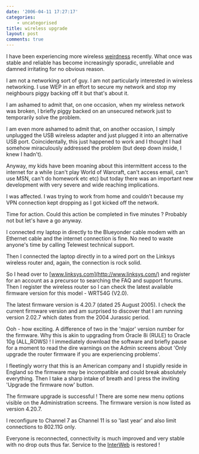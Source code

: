 ```yaml
---
date: '2006-04-11 17:27:17'
categories:
    - uncategorised
title: wireless upgrade
layout: post
comments: true
---
```

I have been experiencing more wireless
[weirdness](http://www.nbrightside.com/blog/2006/02/24/wireless-wierdness/)
recently. What once was stable and reliable has become increasingly
sporadic, unreliable and damned irritating for no obvious reason.

I am not a networking sort of guy. I am not particularly interested in
wireless networking. I use WEP in an effort to secure my network and
stop my neighbours piggy backing off it but that's about it.

I am ashamed to admit that, on one occasion, when my wireless network
was broken, I briefly piggy backed on an unsecured network just to
temporarily solve the problem.

I am even more ashamed to admit that, on another occasion, I simply
unplugged the USB wireless adapter and just plugged it into an
alternative USB port. Coincidentally, this just happened to work and I
thought I had somehow miraculously addressed the problem (but deep down
inside, I knew I hadn't).

Anyway, my kids have been moaning about this intermittent access to the
internet for a while (can't play World of Warcraft, can't access email,
can't use MSN, can't do homework etc etc) but today there was an
important new development with very severe and wide reaching
implications.

I was affected. I was trying to work from home and couldn't because my
VPN connection kept dropping as I got kicked off the network.

Time for action. Could this action be completed in five minutes ?
Probably not but let's have a go anyway.

I connected my laptop in directly to the Blueyonder cable modem with an
Ethernet cable and the internet connection is fine. No need to waste
anyone's time by calling Telewest technical support.

Then I connected the laptop directly in to a wired port on the Linksys
wireless router and, again, the connection is rock solid.

So I head over to [www.linksys.com](http://www.linksys.com/) and
register for an account as a precursor to searching the FAQ and support
forums. Then I register the wireless router so I can check the latest
available firmware version for this model - WRT54G (V2.0).

The latest firmware version is 4.20.7 (dated 25 August 2005). I check
the current firmware version and am surprised to discover that I am
running version 2.02.7 which dates from the 2004 Jurassic period.

Ooh - how exciting. A difference of two in the 'major' version number
for the firmware. Why this is akin to upgrading from Oracle 8i (RULE) to
Oracle 10g (ALL\_ROWS) ! I immediately download the software and briefly
pause for a moment to read the dire warnings on the Admin screens about
'Only upgrade the router firmware if you are experiencing problems'.

I fleetingly worry that this is an American company and I stupidly
reside in England so the firmware may be incompatible and could break
absolutely everything. Then I take a sharp intake of breath and I press
the inviting 'Upgrade the firmware now' button.

The firmware upgrade is successful ! There are some new menu options
visible on the Administration screens. The firmware version is now
listed as version 4.20.7.

I reconfigure to Channel 7 as Channel 11 is so 'last year' and also
limit connections to 802.11G only.

Everyone is reconnected, connectivity is much improved and very stable
with no drop outs thus far. Service to the
[InterWeb](http://www.nbrightside.com/blog/2006/03/28/simple-things/) is
restored !
